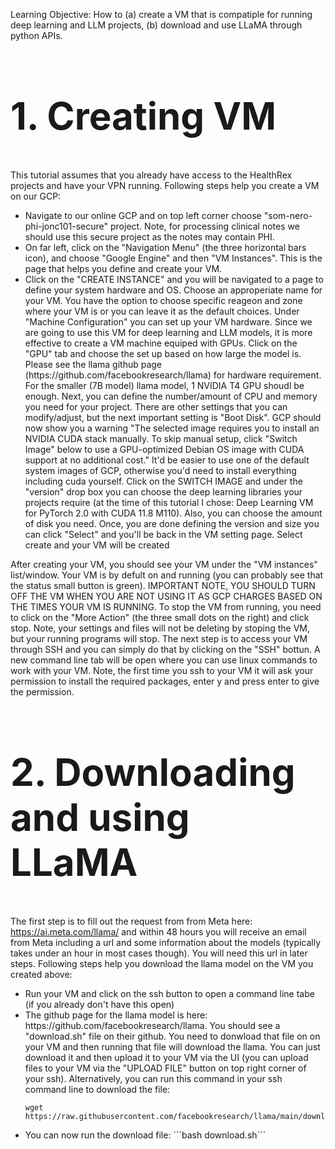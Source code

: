 Learning Objective: 
How to (a) create a VM that is compatiple for running deep learning and LLM projects, (b) download and use LLaMA through python APIs. 

<h2 style="font-size:60px;">1. Creating VM</h2>
This tutorial assumes that you already have access to the HealthRex projects and have your VPN running. Following steps help you create a VM on our GCP:

<ul>
  <li>Navigate to our online GCP and on top left corner choose "som-nero-phi-jonc101-secure" project. Note, for processing clinical notes we should use this secure project as the notes may contain PHI.</li>
  <li>On far left, click on the "Navigation Menu" (the three horizontal bars icon), and choose "Google Engine" and then "VM Instances". This is the page that helps you define and create your VM. </li>
  <li>Click on the "CREATE INSTANCE" and you will be navigated to a page to define your system hardware and OS. Choose an approperiate name for your VM. You have the option to choose specific reageon and zone where your VM is or you can leave it as the default choices. Under "Machine Configuration" you can set up your VM hardware. Since we are going to use this VM for deep learning and LLM models, it is more effective to create a VM machine equiped with GPUs. Click on the "GPU" tab and choose the set up based on how large the model is. Please see the llama github page (https://github.com/facebookresearch/llama) for hardware requirement. For the smaller (7B model) llama model, 1 NVIDIA T4 GPU shoudl be enough. Next, you can define the number/amount of CPU and memory you need for your project. There are other settings that you can modify/adjust, but the next important setting is "Boot Disk". GCP should now show you a warning "The selected image requires you to install an NVIDIA CUDA stack manually. To skip manual setup, click "Switch Image" below to use a GPU-optimized Debian OS image with CUDA support at no additional cost." It'd be easier to use one of the default system images of GCP, otherwise you'd need to install everything including cuda yourself. Click on the SWITCH IMAGE and under the "version" drop box you can choose the deep learning libraries your projects require (at the time of this tutorial I chose: Deep Learning VM for PyTorch 2.0 with CUDA 11.8 M110). Also, you can choose the amount of disk you need. Once, you are done defining the version and size you can click "Select" and you'll be back in the VM setting page. Select create and your VM will be created  </li>
</ul>

After creating your VM, you should see your VM under the "VM instances" list/window. Your VM is by defult on and running (you can probably see that the status small button is green). IMPORTANT NOTE, YOU SHOULD TURN OFF THE VM WHEN YOU ARE NOT USING IT AS GCP CHARGES BASED ON THE TIMES YOUR VM IS RUNNING. To stop the VM from running, you need to click on the "More Action" (the three small dots on the right) and click stop. Note, your settings and files will not be deleting by stoping the VM, but your running programs will stop. The next step is to access your VM through SSH and you can simply do that by clicking on the "SSH" bottun. A new command line tab will be open where you can use linux commands to work with your VM. Note, the first time you ssh to your VM it will ask your permission to install the required packages, enter y and press enter to give the permission. 

<h2 style="font-size:60px;">2. Downloading and using LLaMA </h2>

The first step is to fill out the request from from Meta here: https://ai.meta.com/llama/ and within 48 hours you will receive an email from Meta including a url and some information about the models (typically takes under an hour in most cases though). You will need this url in later steps. Following steps help you download the llama model on the VM you created above: 

<ul>
  <li>Run your VM and click on the ssh button to open a command line tabe (if you already don't have this open)</li>
  <li>The github page for the llama model is here: https://github.com/facebookresearch/llama. You should see a "download.sh" file on their github. You need to donwload that file on on your VM and then running that file will download the llama. You can just download it and then upload it to your VM via the UI (you can upload files to your VM via the "UPLOAD FILE" button on top right corner of your ssh). Alternatively, you can run this command in your ssh command line to download the file:

    wget https://raw.githubusercontent.com/facebookresearch/llama/main/download.sh`</li>
  <li>You can now run the download file: ```bash download.sh```</li>
</ul>





